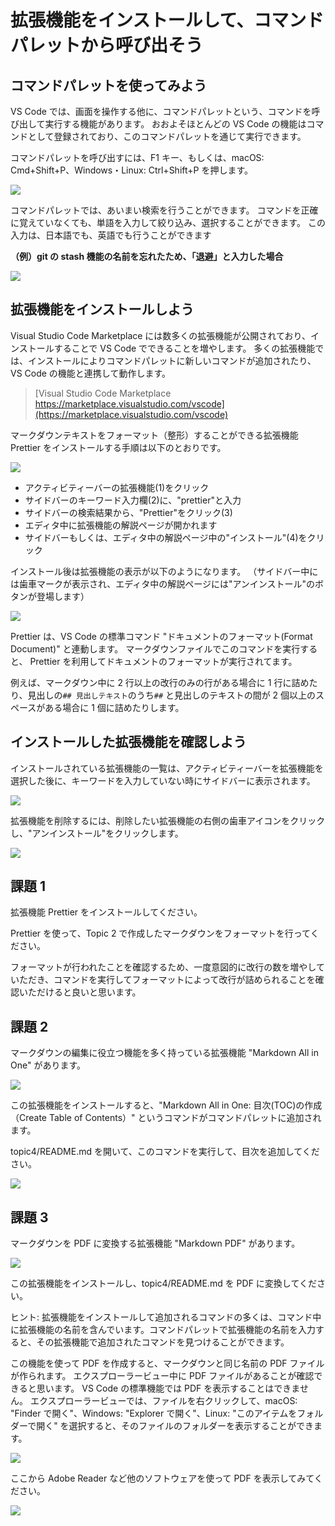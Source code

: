 # 拡張機能をインストールして、コマンドパレットから呼び出そう

## コマンドパレットを使ってみよう

VS Code では、画面を操作する他に、コマンドパレットという、コマンドを呼び出して実行する機能があります。
おおよそほとんどの VS Code の機能はコマンドとして登録されており、このコマンドパレットを通じて実行できます。

コマンドパレットを呼び出すには、F1 キー、もしくは、macOS: Cmd+Shift+P、Windows・Linux: Ctrl+Shift+P を押します。

![](img/command_palette.png)

コマンドパレットでは、あいまい検索を行うことができます。
コマンドを正確に覚えていなくても、単語を入力して絞り込み、選択することができます。
この入力は、日本語でも、英語でも行うことができます

**（例）git の stash 機能の名前を忘れたため、「退避」と入力した場合**

![](img/stash.png)

## 拡張機能をインストールしよう

Visual Studio Code Marketplace には数多くの拡張機能が公開されており、インストールすることで VS Code でできることを増やします。
多くの拡張機能では、インストールによりコマンドパレットに新しいコマンドが追加されたり、VS Code の機能と連携して動作します。

> [Visual Studio Code Marketplace https://marketplace.visualstudio.com/vscode](https://marketplace.visualstudio.com/vscode)

マークダウンテキストをフォーマット（整形）することができる拡張機能 Prettier をインストールする手順は以下のとおりです。

![](img/install_prettier.png)

- アクティビティーバーの拡張機能(1)をクリック
- サイドバーのキーワード入力欄(2)に、"prettier"と入力
- サイドバーの検索結果から、"Prettier"をクリック(3)
- エディタ中に拡張機能の解説ページが開かれます
- サイドバーもしくは、エディタ中の解説ページ中の"インストール"(4)をクリック

インストール後は拡張機能の表示が以下のようになります。
（サイドバー中には歯車マークが表示され、エディタ中の解説ページには"アンインストール"のボタンが登場します）

![](img/prettier_installed.png)

Prettier は、VS Code の標準コマンド "ドキュメントのフォーマット(Format Document)" と連動します。
マークダウンファイルでこのコマンドを実行すると、 Prettier を利用してドキュメントのフォーマットが実行されてます。

例えば、マークダウン中に 2 行以上の改行のみの行がある場合に 1 行に詰めたり、見出しの`## 見出しテキスト`のうち`##` と見出しのテキストの間が 2 個以上のスペースがある場合に 1 個に詰めたりします。

## インストールした拡張機能を確認しよう

インストールされている拡張機能の一覧は、アクティビティーバーを拡張機能を選択した後に、キーワードを入力していない時にサイドバーに表示されます。

![](img/installed_extensions.png)

拡張機能を削除するには、削除したい拡張機能の右側の歯車アイコンをクリックし、"アンインストール"をクリックします。

![](img/uninstall.png)

## 課題 1

拡張機能 Prettier をインストールしてください。

Prettier を使って、Topic 2 で作成したマークダウンをフォーマットを行ってください。

フォーマットが行われたことを確認するため、一度意図的に改行の数を増やしていただき、コマンドを実行してフォーマットによって改行が詰められることを確認いただけると良いと思います。

## 課題 2

マークダウンの編集に役立つ機能を多く持っている拡張機能 "Markdown All in One" があります。

![](img/markdown_all_in_one.png)

この拡張機能をインストールすると、"Markdown All in One: 目次(TOC)の作成（Create Table of Contents）" というコマンドがコマンドパレットに追加されます。

topic4/README.md を開いて、このコマンドを実行して、目次を追加してください。

![](img/toc_inserted.png)

## 課題 3

マークダウンを PDF に変換する拡張機能 "Markdown PDF" があります。

![](img/markdown_pdf.png)

この拡張機能をインストールし、topic4/README.md を PDF に変換してください。

ヒント: 拡張機能をインストールして追加されるコマンドの多くは、コマンド中に拡張機能の名前を含んでいます。コマンドパレットで拡張機能の名前を入力すると、その拡張機能で追加されたコマンドを見つけることができます。

この機能を使って PDF を作成すると、マークダウンと同じ名前の PDF ファイルが作られます。
エクスプローラービュー中に PDF ファイルがあることが確認できると思います。
VS Code の標準機能では PDF を表示することはできません。
エクスプローラービューでは、ファイルを右クリックして、macOS: "Finder で開く"、Windows: "Explorer で開く"、Linux: "このアイテムをフォルダーで開く" を選択すると、そのファイルのフォルダーを表示することができます。

![](img/pdf_in_explorer_view.png)

ここから Adobe Reader など他のソフトウェアを使って PDF を表示してみてください。

![](img/pdf.png)
